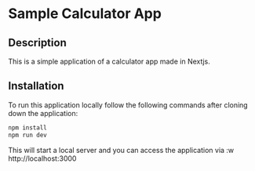 # Sample Calculator App

## Description

This is a simple application of a calculator app made in Nextjs.

## Installation

To run this application locally follow the following commands after cloning down the application:

```bash
npm install
npm run dev
```

This will start a local server and you can access the application via :w
http://localhost:3000
